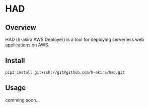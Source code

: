 # HAD
## Overview
HAD (h-akira AWS Deployer) is a tool for deploying serverless web applications on AWS.
## Install
```
pip3 install git+ssh://git@github.com/h-akira/had.git
```
## Usage
comming soon...
